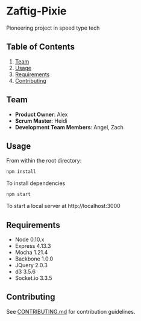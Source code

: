 # Zaftig-Pixie
Pioneering project in speed type tech


## Table of Contents

1. [Team](#team)
1. [Usage](#usage)
1. [Requirements](#requirements)
1. [Contributing](#contributing)

## Team

  - __Product Owner__: Alex
  - __Scrum Master__: Heidi
  - __Development Team Members__: Angel, Zach

## Usage

From within the root directory:

```sh
npm install 
```

To install dependencies

```sh
npm start
```
To start a local server at http://localhost:3000

## Requirements

- Node 0.10.x
- Express 4.13.3
- Mocha 1.21.4
- Backbone 1.0.0
- JQuery 2.0.3
- d3 3.5.6
- Socket.io 3.3.5

## Contributing

See [CONTRIBUTING.md](CONTRIBUTING.md) for contribution guidelines.
